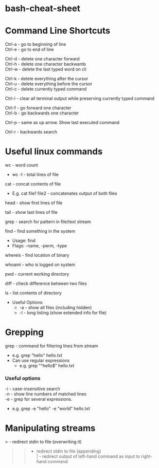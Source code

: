 # bash-cheat-sheet  
  
# Command Line Shortcuts  
Ctrl-a - go to beginning of line  
Ctrl-e - go to end of line  
  
Ctrl-d - delete one character forward  
Ctrl-h - delete one character backwards  
Ctrl-w - delete the last typed word on cli  
  
Ctrl-k - delete everything after the cursor  
Ctrl-u - delete everything before the cursor  
Ctrl-c - delete currently typed command  
  
Ctrl-l - clear all terminal output while preserving currently typed command  
  
Ctrl-f - go forward one character  
Ctrl-b - go backwards one character  
  
Ctrl-p - same as up arrow. Show last executed command  
  
Ctrl-r - backwards search  

# Useful linux commands

wc - word count  
* wc -l - total lines of file  

cat - concat contents of file  
* E.g. cat file1 file2 - concatenates output of both files

head - show first lines of file  

tail - show last lines of file  

grep - search for pattern in file/text stream  

find - find something in the system  
* Usage: find <location> <flags>  
* Flags: -name, -perm, -type  

whereis - find location of binary  

whoami - who is logged on system  

pwd - current working directory  

diff - check difference between two files  

ls - list contents of directory
* Useful Options:
  * -a - show all files (including hidden)
  * -l - long listing (show extended info for file)

# Grepping

grep - command for filtering lines from stream  
* e.g. grep "hello" hello.txt
* Can use regular expressions
    * e.g. grep "^hello$" hello.txt

### Useful options

-i - case-insensitive search  
-n - show line numbers of matched lines  
-e - grep for several expressions.  
* e.g. grep -e "hello" -e "world" hello.txt

# Manipulating streams

\> - redirect stdin to file (overwriting it)  
>> - redirect stdin to file (appending)  
| - redirect output of left-hand command as input to right-hand command  

